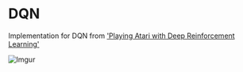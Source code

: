 # DQN

Implementation for DQN from ['Playing Atari with Deep Reinforcement Learning'](https://www.cs.toronto.edu/~vmnih/docs/dqn.pdf)

![Imgur](https://i.imgur.com/tBLeHka.gif)

